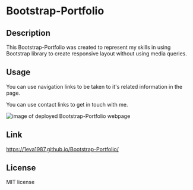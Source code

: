 # Bootstrap-Portfolio

## Description

This Bootstrap-Portfolio was created to represent my skills in using Bootstrap library to create responsive layout without using media queries.

## Usage

You can use navigation links to be taken to it's related information in the page.

You can use contact links to get in touch with me.

![image of deployed Bootstrap-Portfolio webpage](./images/screencapture-1eva1987-github-io-Bootstrap-Portfolio-2022-12-10-17_35_54.png)

## Link

https://1eva1987.github.io/Bootstrap-Portfolio/

## License

MIT license
